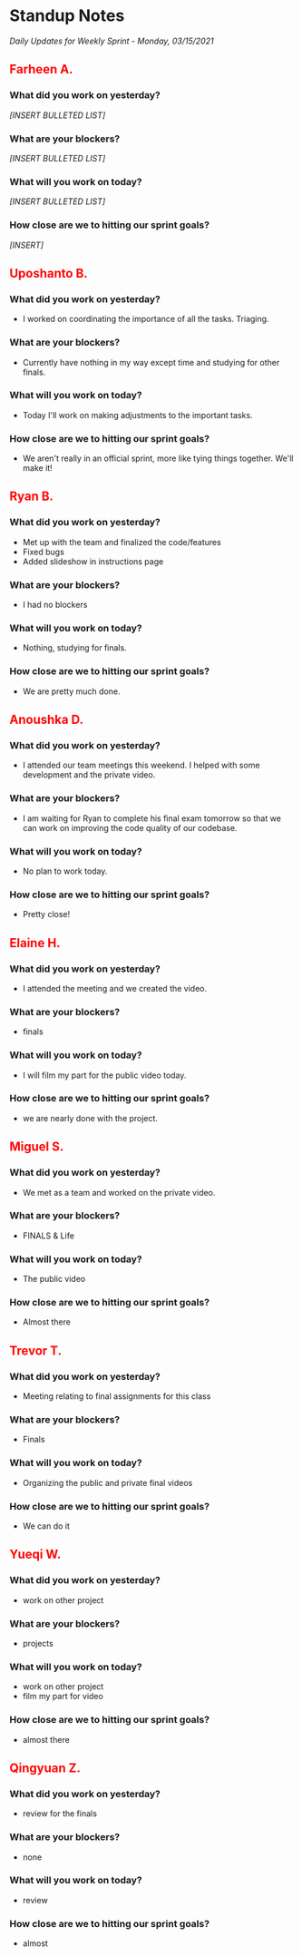 # Standup Notes

_Daily Updates for Weekly Sprint - Monday, 03/15/2021_

## <span style="color: red;">Farheen A.</span>

### What did you work on yesterday?

_[INSERT BULLETED LIST]_

### What are your blockers?

_[INSERT BULLETED LIST]_

### What will you work on today?

_[INSERT BULLETED LIST]_

### How close are we to hitting our sprint goals?

_[INSERT]_

## <span style="color: red;">Uposhanto B.</span>

### What did you work on yesterday?

- I worked on coordinating the importance of all the tasks. Triaging.

### What are your blockers?

- Currently have nothing in my way except time and studying for other finals.

### What will you work on today?

- Today I'll work on making adjustments to the important tasks.

### How close are we to hitting our sprint goals?

- We aren't really in an official sprint, more like tying things together. We'll make it!

## <span style="color: red;">Ryan B.</span>

### What did you work on yesterday?

- Met up with the team and finalized the code/features
- Fixed bugs
- Added slideshow in instructions page

### What are your blockers?

- I had no blockers

### What will you work on today?

- Nothing, studying for finals.

### How close are we to hitting our sprint goals?

- We are pretty much done.

## <span style="color: red;">Anoushka D.</span>

### What did you work on yesterday?

- I attended our team meetings this weekend. I helped with some development and the private video.

### What are your blockers?

- I am waiting for Ryan to complete his final exam tomorrow so that we can work on improving the code quality of our codebase.

### What will you work on today?

- No plan to work today.

### How close are we to hitting our sprint goals?

- Pretty close!

## <span style="color: red;">Elaine H.</span>

### What did you work on yesterday?

- I attended the meeting and we created the video.

### What are your blockers?

- finals

### What will you work on today?

- I will film my part for the public video today.

### How close are we to hitting our sprint goals?

- we are nearly done with the project.

## <span style="color: red;">Miguel S.</span>

### What did you work on yesterday?

- We met as a team and worked on the private video.

### What are your blockers?

- FINALS & Life

### What will you work on today?

- The public video

### How close are we to hitting our sprint goals?

- Almost there

## <span style="color: red;">Trevor T.</span>

### What did you work on yesterday?

- Meeting relating to final assignments for this class

### What are your blockers?

- Finals

### What will you work on today?

- Organizing the public and private final videos

### How close are we to hitting our sprint goals?

- We can do it

## <span style="color: red;">Yueqi W.</span>

### What did you work on yesterday?

- work on other project

### What are your blockers?

- projects

### What will you work on today?

- work on other project
- film my part for video

### How close are we to hitting our sprint goals?

- almost there

## <span style="color: red;">Qingyuan Z.</span>

### What did you work on yesterday?

- review for the finals

### What are your blockers?

- none

### What will you work on today?
- review

### How close are we to hitting our sprint goals?
- almost

